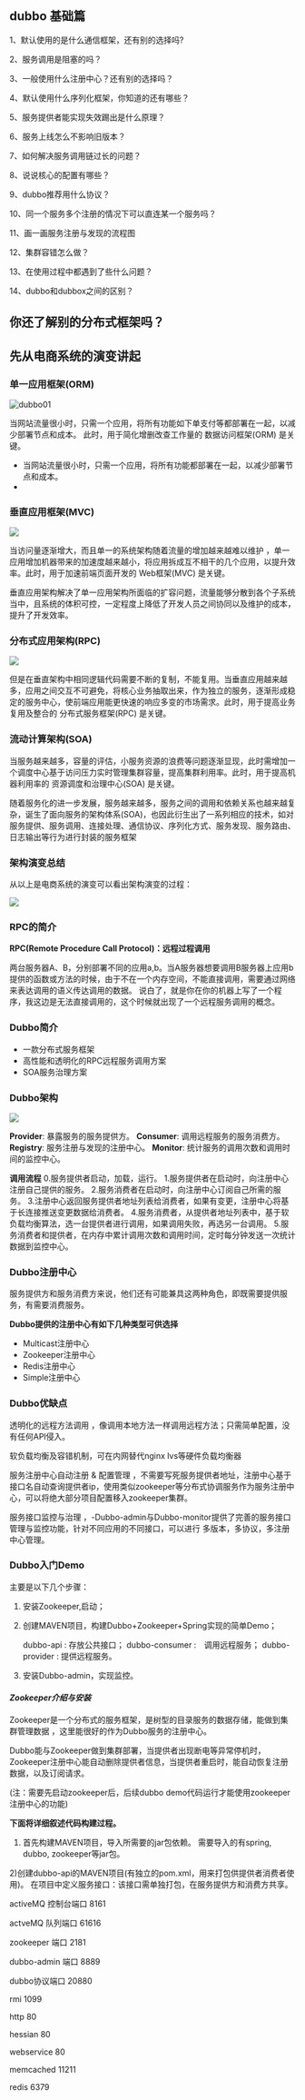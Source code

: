 ## dubbo 基础篇

1、默认使用的是什么通信框架，还有别的选择吗?

2、服务调用是阻塞的吗？

3、一般使用什么注册中心？还有别的选择吗？

4、默认使用什么序列化框架，你知道的还有哪些？

5、服务提供者能实现失效踢出是什么原理？

6、服务上线怎么不影响旧版本？

7、如何解决服务调用链过长的问题？

8、说说核心的配置有哪些？

9、dubbo推荐用什么协议？

10、同一个服务多个注册的情况下可以直连某一个服务吗？

11、画一画服务注册与发现的流程图

12、集群容错怎么做？

13、在使用过程中都遇到了些什么问题？

14、dubbo和dubbox之间的区别？

## 你还了解别的分布式框架吗？
## 先从电商系统的**演变**讲起

### 单一应用框架(ORM) 

![dubbo01](E:\苏品\doc\img\dubbo01.png)

当网站流量很小时，只需一个应用，将所有功能如下单支付等都部署在一起，以减少部署节点和成本。 此时，用于简化增删改查工作量的 数据访问框架(ORM) 是关键。

- 当网站流量很小时，只需一个应用，将所有功能都部署在一起，以减少部署节点和成本。
- ​

### 垂直应用框架(MVC) 

![](img/dubbo02.png)

当访问量逐渐增大，而且单一的系统架构随着流量的增加越来越难以维护 ，单一应用增加机器带来的加速度越来越小，将应用拆成互不相干的几个应用，以提升效率。此时，用于加速前端页面开发的 Web框架(MVC) 是关键。

垂直应用架构解决了单一应用架构所面临的扩容问题，流量能够分散到各个子系统当中，且系统的体积可控，一定程度上降低了开发人员之间协同以及维护的成本，提升了开发效率。 


### 分布式应用架构(RPC) 

![](img/dubbo03.png)

但是在垂直架构中相同逻辑代码需要不断的复制，不能复用。当垂直应用越来越多，应用之间交互不可避免，将核心业务抽取出来，作为独立的服务，逐渐形成稳定的服务中心，使前端应用能更快速的响应多变的市场需求。此时，用于提高业务复用及整合的 分布式服务框架(RPC) 是关键。

### 流动计算架构(SOA) 

当服务越来越多，容量的评估，小服务资源的浪费等问题逐渐显现，此时需增加一个调度中心基于访问压力实时管理集群容量，提高集群利用率。此时，用于提高机器利用率的 资源调度和治理中心(SOA) 是关键。

随着服务化的进一步发展，服务越来越多，服务之间的调用和依赖关系也越来越复杂，诞生了面向服务的架构体系(SOA)，也因此衍生出了一系列相应的技术，如对服务提供、服务调用、连接处理、通信协议、序列化方式、服务发现、服务路由、日志输出等行为进行封装的服务框架

### 架构演变总结

从以上是电商系统的演变可以看出架构演变的过程： 

![](img/dubbo04.png)

### RPC的简介

**RPC(Remote Procedure Call Protocol)：远程过程调用**

两台服务器A、B，分别部署不同的应用a,b。当A服务器想要调用B服务器上应用b提供的函数或方法的时候，由于不在一个内存空间，不能直接调用，需要通过网络来表达调用的语义传达调用的数据。 
说白了，就是你在你的机器上写了一个程序，我这边是无法直接调用的，这个时候就出现了一个远程服务调用的概念。

### Dubbo简介

- 一款分布式服务框架
- 高性能和透明化的RPC远程服务调用方案
- SOA服务治理方案

### Dubbo架构

![](img/dubbo05.png)

**Provider**: 暴露服务的服务提供方。 
**Consumer**: 调用远程服务的服务消费方。 
**Registry**: 服务注册与发现的注册中心。 
**Monitor**: 统计服务的调用次数和调用时间的监控中心。



**调用流程** 
0.服务提供者启动，加载，运行。 
1.服务提供者在启动时，向注册中心注册自己提供的服务。 
2.服务消费者在启动时，向注册中心订阅自己所需的服务。 
3.注册中心返回服务提供者地址列表给消费者，如果有变更，注册中心将基于长连接推送变更数据给消费者。 
4.服务消费者，从提供者地址列表中，基于软负载均衡算法，选一台提供者进行调用，如果调用失败，再选另一台调用。 
5.服务消费者和提供者，在内存中累计调用次数和调用时间，定时每分钟发送一次统计数据到监控中心。

### **Dubbo注册中心**

服务提供方和服务消费方来说，他们还有可能兼具这两种角色，即既需要提供服务，有需要消费服务。

**Dubbo提供的注册中心有如下几种类型可供选择**

- Multicast注册中心
- Zookeeper注册中心
- Redis注册中心
- Simple注册中心

### Dubbo优缺点

透明化的远程方法调用 ，像调用本地方法一样调用远程方法；只需简单配置，没有任何API侵入。

软负载均衡及容错机制，可在内网替代nginx lvs等硬件负载均衡器

服务注册中心自动注册 &  配置管理 ，不需要写死服务提供者地址，注册中心基于接口名自动查询提供者ip，使用类似zookeeper等分布式协调服务作为服务注册中心，可以将绝大部分项目配置移入zookeeper集群。

服务接口监控与治理  ，-Dubbo-admin与Dubbo-monitor提供了完善的服务接口管理与监控功能，针对不同应用的不同接口，可以进行 多版本，多协议，多注册中心管理。

### Dubbo入门Demo

主要是以下几个步骤： 

1. 安装Zookeeper,启动； 

2. 创建MAVEN项目，构建Dubbo+Zookeeper+Spring实现的简单Demo； 

   dubbo-api : 存放公共接口； 
   dubbo-consumer :　调用远程服务； 
   dubbo-provider : 提供远程服务。 

3. 安装Dubbo-admin，实现监控。

#### *Zookeeper介绍与安装*

Zookeeper是一个分布式的服务框架，是树型的目录服务的数据存储，能做到集群管理数据 ，这里能很好的作为Dubbo服务的注册中心。

Dubbo能与Zookeeper做到集群部署，当提供者出现断电等异常停机时，Zookeeper注册中心能自动删除提供者信息，当提供者重启时，能自动恢复注册数据，以及订阅请求。

(注：需要先启动zookeeper后，后续dubbo demo代码运行才能使用zookeeper注册中心的功能) 

**下面将详细叙述代码构建过程。** 
1) 首先构建MAVEN项目，导入所需要的jar包依赖。 
需要导入的有spring, dubbo, zookeeper等jar包。 

2)创建dubbo-api的MAVEN项目(有独立的pom.xml，用来打包供提供者消费者使用)。 
在项目中定义服务接口：该接口需单独打包，在服务提供方和消费方共享。 

activeMQ 控制台端口 8161

actveMQ 队列端口 61616

zookeeper 端口 2181

dubbo-admin 端口 8889

dubbo协议端口 20880

rmi  1099 

http  80 

hessian  80  

webservice  80  

memcached  11211  

redis  6379


